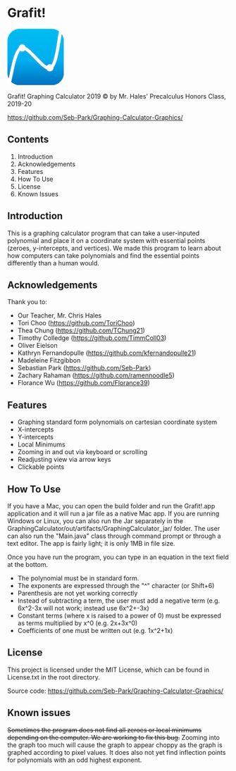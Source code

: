 # Grafit!

![Alt text](/GraphingCalculator/builds/iconPrev.png?raw=true "Grafit Icon")

Grafit! Graphing Calculator 2019 ©
by Mr. Hales' Precalculus Honors Class, 2019-20

https://github.com/Seb-Park/Graphing-Calculator-Graphics/

Contents
--------
1. Introduction
2. Acknowledgements
3. Features
4. How To Use
5. License
6. Known Issues

Introduction
------------

This is a graphing calculator program that can take a user-inputed polynomial and place it on a coordinate system with essential points (zeroes, y-intercepts, and vertices). We made this program to learn about how computers can take polynomials and find the essential points differently than a human would.

Acknowledgements
----------------
Thank you to:
* Our Teacher, Mr. Chris Hales
* Tori Choo (https://github.com/ToriChoo)
* Thea Chung (https://github.com/TChung21)
* Timothy Colledge (https://github.com/TimmColl03)
* Oliver Eielson
* Kathryn Fernandopulle (https://github.com/kfernandopulle21)
* Madeleine Fitzgibbon
* Sebastian Park (https://github.com/Seb-Park)
* Zachary Rahaman (https://github.com/ramennoodle5)
* Florance Wu (https://github.com/Florance39)
 
Features
--------
  * Graphing standard form polynomials on cartesian coordinate system
  * X-intercepts
  * Y-intercepts
  * Local Minimums
  * Zooming in and out via keyboard or scrolling
  * Readjusting view via arrow keys
  * Clickable points

How To Use
----------

If you have a Mac, you can open the build folder and run the Grafit!.app application and it will run a jar file as a native Mac app. If you are running Windows or Linux, you can also run the Jar separately in the GraphingCalculator/out/artifacts/GraphingCalculator_jar/ folder. The user can also run the "Main.java" class through command prompt or through a text editor. The app is fairly light; it is only 1MB in file size.

Once you have run the program, you can type in an equation in the text field at the bottom. 
  * The polynomial must be in standard form. 
  * The exponents are expressed through the "^" character (or Shift+6)
  * Parenthesis are not yet working correctly
  * Instead of subtracting a term, the user must add a negative term (e.g. 6x^2-3x will not work; instead use 6x^2+-3x)
  * Constant terms (where x is raised to a power of 0) must be expressed as terms multiplied by x^0 (e.g. 2x+3x^0)
  * Coefficients of one must be written out (e.g. 1x^2+1x)

License
-------
This project is licensed under the MIT License, which can be found in License.txt in the root directory.

Source code:
https://github.com/Seb-Park/Graphing-Calculator-Graphics/

Known issues
------------------------
~~Sometimes the program does not find all zeroes or local minimums depending on the computer. We are working to fix this bug.~~
Zooming into the graph too much will cause the graph to appear choppy as the graph is graphed according to pixel values. It does also not yet find inflection points for polynomials with an odd highest exponent.
